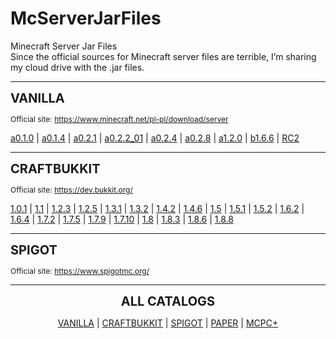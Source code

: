 # McServerJarFiles
Minecraft Server Jar Files <br>
Since the official sources for Minecraft server files are terrible, I’m sharing my cloud drive with the .jar files.

<hr>
<p><span style="font-size:20px;"><strong>VANILLA</strong></span></p>
<p><span style="font-size:12px;">Official site: </span><a target="_blank" rel="noopener noreferrer" href="https://www.minecraft.net/pl-pl/download/server"><span style="font-size:12px;">https://www.minecraft.net/pl-pl/download/server</span></a></p>

<a href="https://mega.nz/folder/WYomgAhI#4C3gs9JDbT1WxMM7dm1fyQ">a0.1.0</a> 
| <a href="https://mega.nz/folder/HV4kzBxC#HQYo1npeTHE7ae1W_-YI9A">a0.1.4</a> 
| <a href="https://mega.nz/folder/KMgD1ZbJ#vaYR7l282SiU9HSsCDMA5A">a0.2.1</a> 
| <a href="https://mega.nz/folder/Hd4j1Zib#ePgY-tdGOsJrQcQouo77Mg">a0.2.2_01</a> 
| <a href="https://mega.nz/folder/fdImkJxL#dTjNCtSnr4zAGTVnGp7Odw">a0.2.4</a> 
| <a href="https://mega.nz/folder/DYAyFS6S#SamNBW92PWlJLSQ2UAMmWw">a0.2.8</a> 
| <a href="https://mega.nz/folder/vZZ3DKKT#6fTWvNbqk7otkpSAzp_pFg">a1.2.0</a> 
| <a href="https://mega.nz/folder/DcRQySpI#eFWV2nJ3PXky62FKLbYcQQ">b1.6.6</a> 
| <a href="https://mega.nz/folder/WFJBiIZK#OOR2O25T4HVWtaM9J6VpOA">RC2</a>
<hr>
<p><span style="font-size:20px;"><strong>CRAFTBUKKIT</strong></span></p>
<p><span style="font-size:12px;">Official site: </span><a target="_blank" rel="noopener noreferrer" href="https://dev.bukkit.org/"><span style="font-size:12px;">https://dev.bukkit.org/</span></a></p>
<a href="https://mega.nz/folder/jdBVAQxb#snLX9bNuXocT0t7I1UUf6w">1.0.1</a> | 
<a href="https://mega.nz/folder/eNIgSSjC#KaJCig8xkKJ5cQJQY-P5YQ">1.1</a> | 
<a href="https://mega.nz/folder/6QYCyCCQ#xsYVFKqIHg5dlo55DO4sHQ">1.2.3</a> | 
<a href="https://mega.nz/folder/7QZkkazS#lO8WkGCRU18svXwm0is-5w">1.2.5</a> | 
<a href="https://mega.nz/folder/yRo03SpI#U6CxAwWWw3NjCg7UYWqMOg">1.3.1</a> | 
<a href="https://mega.nz/folder/3J4CXZJZ#jpu9_kPFyjtjXndONYv-Sg">1.3.2</a> | 
<a href="https://mega.nz/folder/6JxxjZrB#so_Zipnj0NtSav6DdAT8gw">1.4.2</a> | 
<a href="https://mega.nz/folder/iAZUiSwb#sebK9BUCwc83BD6yEWlXvQ">1.4.6</a> | 
<a href="https://mega.nz/folder/zIJBQaKT#yn97O1auDr_pfMBW8i9YFw">1.5</a> | 
<a href="https://mega.nz/folder/qdZ1UThL#cRYTm6qN20Zvb5n8AHA4Vw">1.5.1</a> | 
<a href="https://mega.nz/folder/iNxXSAiS#eHuf4NpcxDf6-5a30qFDFg">1.5.2</a> | 
<a href="https://mega.nz/folder/jYByQYzC#fWeP6TL9k_RDJbdLaXDb1A">1.6.2</a> | 
<a href="https://mega.nz/folder/iVQCVI6D#qRUFLAx-83lUL4crueZgXw">1.6.4</a> | 
<a href="https://mega.nz/folder/7MolmbLb#95HrriwwC_EhHHLGTB5CKQ">1.7.2</a> | 
<a href="https://mega.nz/folder/uQxFTKxA#_ptD6oUkOJwSEgmeIBB2Ow">1.7.5</a> | 
<a href="https://mega.nz/folder/TU5HBArB#JVejEJWzlYlnMjSIGohkhA">1.7.9</a> | 
<a href="https://mega.nz/folder/vMgXRCjA#wMOPCeYdIEeDWYq2uR3H3w">1.7.10</a> | 
<a href="https://mega.nz/folder/aQBnCBJI#cbKVtZzBnQyYwMk3TN9LFw">1.8</a> | 
<a href="https://mega.nz/folder/SFpynTrZ#I2k7Z_IJE0t-6xqeGLigTQ">1.8.3</a> | 
<a href="https://mega.nz/folder/nE43QapB#mABFW7-cl9SYbF0oxf1wNg">1.8.6</a> | 
<a href="https://mega.nz/folder/zMIRiB6C#WhTh7Kce0i5TSLoRtnwQaw">1.8.8</a>

<hr>
<p><span style="font-size:20px;"><strong>SPIGOT</strong></span></p>
<p><span style="font-size:12px;">Official site: </span><a target="_blank" rel="noopener noreferrer" href="https://www.spigotmc.org/"><span style="font-size:12px;">https://www.spigotmc.org/</span></a></p>


<hr>
<p style="text-align:center;"><span style="font-size:20px;"><strong>ALL CATALOGS</strong></span></p>
<p style="text-align:center;"><a href="https://mega.nz/folder/iVxCHDxI#0AKuT8i9ZA67OuTiNGs-_A">VANILLA</a> | <a href="https://mega.nz/folder/iFRk0DhK#nmCYFPkcnBn2g7zhTJxjuA">CRAFTBUKKIT</a> | <a href="https://mega.nz/folder/iU5ViJpb#9gvgNm-wKrjsllCKab8SjQ">SPIGOT</a> | <a href="https://mega.nz/folder/bcg1XJBZ#liBBvRKFzCufO7Zx9rdmnA">PAPER</a> | <a href="https://mega.nz/folder/LIYnmZiY#bFlBfCvjj3sXfHygYqt6rw">MCPC+</a></p>
